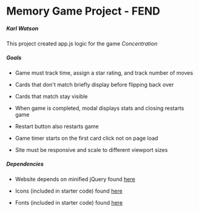 # Memory Game Project - FEND

##### Karl Watson





This project created app.js logic for the game _Concentration_



##### Goals

* Game must track time, assign a star rating, and track number of moves

* Cards that don't match briefly display before flipping back over

* Cards that match stay visible

* When game is completed, modal displays stats and closing restarts game

* Restart button also restarts game

* Game timer starts on the first card click not on page load

* Site must be responsive and scale to different viewport sizes



##### Dependencies

* Website depends on minified jQuery found [here](https://code.jquery.com/jquery-3.3.1.min.js)

* Icons (included in starter code) found [here](https://maxcdn.bootstrapcdn.com/font-awesome/4.6.1/css/font-awesome.min.css)

* Fonts (included in starter code) found [here](https://fonts.googleapis.com/css?family=Coda)
